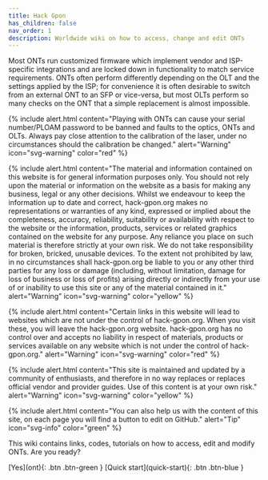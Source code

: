 ```yaml
---
title: Hack Gpon
has_children: false
nav_order: 1
description: Worldwide wiki on how to access, change and edit ONTs
---
```


Most ONTs run customized firmware which implement vendor and ISP-specific integrations and are locked down in functionality to match service requirements.
ONTs often perform differently depending on the OLT and the settings applied by the ISP; for convenience it is often desirable to switch from an external ONT to an SFP or vice-versa, but most OLTs perform so many checks on the ONT that a simple replacement is almost impossible.

{% include alert.html content="Playing with ONTs can cause your serial number/PLOAM password to be banned and faults to the optics, ONTs and OLTs. Always pay close attention to the calibration of the laser, under no circumstances should the calibration be changed." alert="Warning"  icon="svg-warning" color="red" %}

{% include alert.html content="The material and information contained on this website is for general information purposes only. You should not rely upon the material or information on the website as a basis for making any business, legal or any other decisions. Whilst we endeavour to keep the information up to date and correct, hack-gpon.org makes no representations or warranties of any kind, expressed or implied about the completeness, accuracy, reliability, suitability or availability with respect to the website or the information, products, services or related graphics contained on the website for any purpose. Any reliance you place on such material is therefore strictly at your own risk. We do not take responsibility for broken, bricked, unusable devices. To the extent not prohibited by law, in no circumstances shall hack-gpon.org be liable to you or any other third parties for any loss or damage (including, without limitation, damage for loss of business or loss of profits) arising directly or indirectly from your use of or inability to use this site or any of the material contained in it."  alert="Warning"  icon="svg-warning" color="yellow" %}

{% include alert.html content="Certain links in this website will lead to websites which are not under the control of hack-gpon.org. When you visit these, you will leave the hack-gpon.org website. hack-gpon.org has no control over and accepts no liability in respect of materials, products or services available on any website which is not under the control of hack-gpon.org."  alert="Warning"  icon="svg-warning" color="red" %}

{% include alert.html content="This site is maintained and updated by a community of enthusiasts, and therefore in no way replaces or replaces official vendor and provider guides. Use of this content is at your own risk."  alert="Warning"  icon="svg-warning" color="yellow" %}

{% include alert.html content="You can also help us with the content of this site, on each page you will find a button to edit on GitHub." alert="Tip"  icon="svg-info" color="green" %}

This wiki contains links, codes, tutorials on how to access, edit and modify ONTs.
Are you ready?

<span class="fs-8">
[Yes](ont){: .btn .btn-green } [Quick start](quick-start){: .btn .btn-blue }
</span>